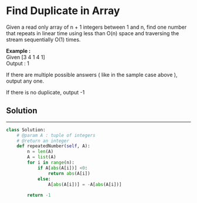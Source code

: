 <h1>Find Duplicate in Array</h1>

<p>Given a read only array of n + 1 integers between 1 and n, find one number that repeats in linear time using less than O(n) space and traversing the stream sequentially O(1) times.</p>

<p>
<b>Example :</b>
<br>
Given [3 4 1 4 1]
<br>
Output : 1
</p>

<p>If there are multiple possible answers ( like in the sample case above ), output any one.

If there is no duplicate, output -1</p>

<h2>Solution</h2>

***

```python
class Solution:
    # @param A : tuple of integers
    # @return an integer
    def repeatedNumber(self, A):
        n = len(A)
        A = list(A)
        for i in range(n):
            if A[abs(A[i])] <0:
                return abs(A[i])
            else:
                A[abs(A[i])] = -A[abs(A[i])]
                
        return -1
```